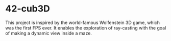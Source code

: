 # 42-cub3D
This project is inspired by the world-famous Wolfenstein 3D game, which was the first FPS ever. 
It enables the exploration of ray-casting with the goal of making a dynamic view inside a maze.
